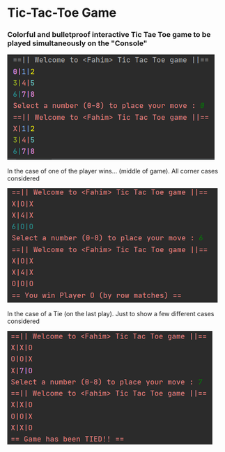 # Tic-Tac-Toe Game
 ### Colorful and bulletproof interactive Tic Tae Toe game to be played simultaneously on the "Console" 
 
 ![](images/image1.png)

In the case of one of the player wins... (middle of game). All corner cases considered 

 ![](images/image2.png)

In the case of a Tie (on the last play). Just to show a few different cases considered  


 ![](images/image3.png)
